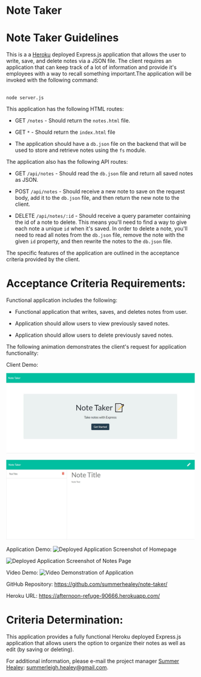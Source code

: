# Note Taker
  

# Note Taker Guidelines

This is a a [Heroku](../04-Supplemental/HerokuGuide.md) deployed Express.js application that allows the user to write, save, and delete notes via a JSON file. The client requires an application that can keep track of a lot of information and provide it's employees with a way to recall something important.The application will be invoked with the following command:

```

node server.js

```

This application has the following HTML routes:

  * GET `/notes` - Should return the `notes.html` file.

  * GET `*` - Should return the `index.html` file

  * The application should have a `db.json` file on the backend that will be used to store and retrieve notes using the `fs` module.

The application also has the following API routes:

  * GET `/api/notes` - Should read the `db.json` file and return all saved notes as JSON.

  * POST `/api/notes` - Should receive a new note to save on the request body, add it to the `db.json` file, and then return the new note to the client.

  * DELETE `/api/notes/:id` - Should receive a query parameter containing the id of a note to delete. This means you'll need to find a way to give each note a unique `id` when it's saved. In order to delete a note, you'll need to read all notes from the `db.json` file, remove the note with the given `id` property, and then rewrite the notes to the `db.json` file.


The specific features of the application are outlined in the acceptance criteria provided by the client. 

# Acceptance Criteria Requirements:

Functional application includes the following:

* Functional application that writes, saves, and deletes notes from user.

* Application should allow users to view previously saved notes.

* Application should allow users to delete previously saved notes.
 

The following animation demonstrates the client's request for application functionality:

Client Demo:

![Client Demo Index](./public/assets/images/clientDemoIndex.jpg)

![Client Demo Notes](./public/assets/images/clientDemoNotes.jpg)

Application Demo: 
![Deployed Application Screenshot of Homepage](./public/assets/images/noteTakerIndex.jpg)

![Deployed Application Screenshot of Notes Page](./public/assets/images/noteTakerNotes.jpg)

Video Demo:
![Video Demonstration of Application](https://drive.google.com/file/d/134EhQrcPreOfUfI1tB_z0nuBCAC_ZnFH/view)

GitHub Repository: https://github.com/summerhealey/note-taker/

Heroku URL: https://afternoon-refuge-90666.herokuapp.com/ 

# Criteria Determination: 

This application provides a fully functional Heroku deployed Express.js application that allows users the option to organize their notes as well as edit (by saving or deleting). 

For additional information, please e-mail the project manager [Summer Healey](https://github.com/summerhealey/): summerleigh.healey@gmail.com.
